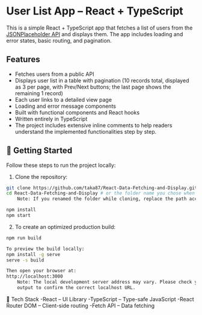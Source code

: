 # User List App – React + TypeScript

This is a simple React + TypeScript app that fetches a list of users from the [JSONPlaceholder API](https://jsonplaceholder.typicode.com/users) and displays them. The app includes loading and error states, basic routing, and pagination. 

## Features

- Fetches users from a public API
- Displays user list in a table with pagination (10 records total, displayed as 3 per page, with Prev/Next buttons; the last page shows the remaining 1 record)
- Each user links to a detailed view page
- Loading and error message components
- Built with functional components and React hooks
- Written entirely in TypeScript
- The project includes extensive inline comments to help readers understand the implemented functionalities step by step.

## 🚀 Getting Started

Follow these steps to run the project locally:

1. Clone the repository:

```bash
git clone https://github.com/taka87/React-Data-Fetching-and-Display.git
cd React-Data-Fetching-and-Display # or the folder name you chose when cloning
    Note: If you renamed the folder while cloning, replace the path accordingly.

npm install
npm start

```

2. To create an optimized production build:

```bash
npm run build

To preview the build locally:
npm install -g serve
serve -s build

Then open your browser at:
http://localhost:3000
    Note: The local development server address may vary. Please check your terminal 
    output to confirm the correct localhost URL.

```

🧰 Tech Stack
-React – UI Library
-TypeScript – Type-safe JavaScript
-React Router DOM – Client-side routing
-Fetch API – Data fetching